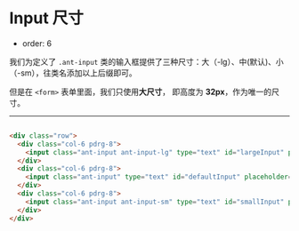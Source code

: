 # Input 尺寸

- order: 6

我们为定义了 `.ant-input` 类的输入框提供了三种尺寸：大（-lg）、中(默认)、小（-sm），往类名添加以上后缀即可。

但是在 `<form>` 表单里面，我们只使用**大尺寸**， 即高度为 **32px**，作为唯一的尺寸。

---

````html

<div class="row">
  <div class="col-6 pdrg-8">
    <input class="ant-input ant-input-lg" type="text" id="largeInput" placeholder="大尺寸"/>
  </div>
  <div class="col-6 pdrg-8">
    <input class="ant-input" type="text" id="defaultInput" placeholder="默认尺寸"/>
  </div>
  <div class="col-6 pdrg-8">
    <input class="ant-input ant-input-sm" type="text" id="smallInput" placeholder="小尺寸"/>
  </div>
</div>

````
